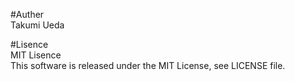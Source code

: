 ﻿#Auther  
Takumi Ueda

#Lisence  
MIT Lisence  
This software is released under the MIT License, see LICENSE file.